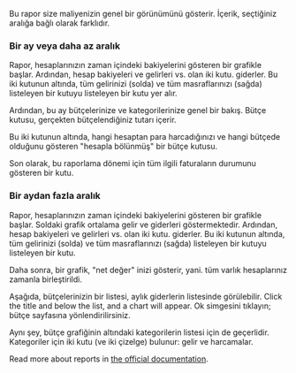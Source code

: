 Bu rapor size maliyenizin genel bir görünümünü gösterir. İçerik, seçtiğiniz aralığa bağlı olarak farklıdır.

### Bir ay veya daha az aralık

Rapor, hesaplarınızın zaman içindeki bakiyelerini gösteren bir grafikle başlar. Ardından, hesap bakiyeleri ve gelirleri vs. olan iki kutu. giderler. Bu iki kutunun altında, tüm gelirinizi (solda) ve tüm masraflarınızı (sağda) listeleyen bir kutuyu listeleyen bir kutu yer alır.

Ardından, bu ay bütçelerinize ve kategorilerinize genel bir bakış. Bütçe kutusu, gerçekten bütçelendiğiniz tutarı içerir.

Bu iki kutunun altında, hangi hesaptan para harcadığınızı ve hangi bütçede olduğunu gösteren "hesapla bölünmüş" bir bütçe kutusu.

Son olarak, bu raporlama dönemi için tüm ilgili faturaların durumunu gösteren bir kutu.

### Bir aydan fazla aralık

Rapor, hesaplarınızın zaman içindeki bakiyelerini gösteren bir grafikle başlar. Soldaki grafik ortalama gelir ve giderleri göstermektedir. Ardından, hesap bakiyeleri ve gelirleri vs. olan iki kutu. giderler. Bu iki kutunun altında, tüm gelirinizi (solda) ve tüm masraflarınızı (sağda) listeleyen bir kutuyu listeleyen bir kutu.

Daha sonra, bir grafik, "net değer" inizi gösterir, yani. tüm varlık hesaplarınız zamanla birleştirildi.

Aşağıda, bütçelerinizin bir listesi, aylık giderlerin listesinde görülebilir. Click the title and below the list, and a chart will appear. Ok simgesini tıklayın; bütçe sayfasına yönlendirilirsiniz.

Aynı şey, bütçe grafiğinin altındaki kategorilerin listesi için de geçerlidir. Kategoriler için iki kutu (ve iki çizelge) bulunur: gelir ve harcamalar.

Read more about reports in [the official documentation](https://docs.firefly-iii.org/advanced-concepts/reports).